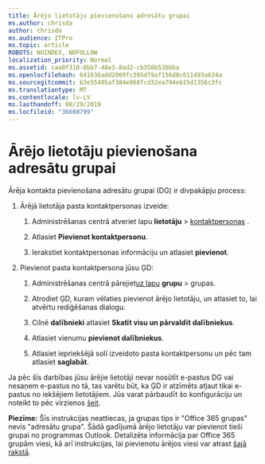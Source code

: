 ```yaml
---
title: Ārējo lietotāju pievienošanu adresātu grupai
ms.author: chrisda
author: chrisda
ms.audience: ITPro
ms.topic: article
ROBOTS: NOINDEX, NOFOLLOW
localization_priority: Normal
ms.assetid: caa0f310-0bb7-48e3-8ad2-cb358b53bbba
ms.openlocfilehash: 641636add2069fc395df9af156d8c011493a634a
ms.sourcegitcommit: b3e55405af384e868fcd32ea794eb15d1356c3fc
ms.translationtype: MT
ms.contentlocale: lv-LV
ms.lasthandoff: 08/29/2019
ms.locfileid: "36660799"
---
```

# <a name="add-external-users-to-a-distribution-group"></a>Ārējo lietotāju pievienošana adresātu grupai

Ārēja kontakta pievienošana adresātu grupai (DG) ir divpakāpju process:
  
1. Ārējā lietotāja pasta kontaktpersonas izveide:
    
    1. Administrēšanas centrā atveriet lapu **lietotāju** > [kontaktpersonas](https://admin.microsoft.com/adminportal/home#/Contact) . 
    
    2. Atlasiet **Pievienot kontaktpersonu**.
    
    3. Ierakstiet kontaktpersonas informāciju un atlasiet **pievienot**.
    
2. Pievienot pasta kontaktpersona jūsu ĢD:
    
    1. Administrēšanas centrā pārejiet[uz lapu](https://admin.microsoft.com/adminportal/home#/groups) **grupu** > grupas. 
    
    2. Atrodiet ĢD, kuram vēlaties pievienot ārējo lietotāju, un atlasiet to, lai atvērtu rediģēšanas dialogu.
    
    3. Cilnē **dalībnieki** atlasiet **Skatīt visu un pārvaldīt dalībniekus**. 
    
    4. Atlasiet vienumu **pievienot dalībniekus**.
    
    5. Atlasiet iepriekšējā solī izveidoto pasta kontaktpersonu un pēc tam atlasiet **saglabāt**.
    
Ja pēc šīs darbības jūsu ārējie lietotāji nevar nosūtīt e-pastus DG vai nesaņem e-pastus no tā, tas varētu būt, ka ĢD ir atzīmēts atļaut tikai e-pastus no iekšējiem lietotājiem. Jūs varat pārbaudīt šo konfigurāciju un noteikt to pēc virzienos [šeit](https://support.office.com/article/Fix-email-delivery-issues-for-error-code-5-7-133-in-Office-365-991abc19-7756-438f-abcb-39f69b80f284.aspx).
  
 **Piezīme:** Šīs instrukcijas neattiecas, ja grupas tips ir "Office 365 grupas" nevis "adresātu grupa". Šādā gadījumā ārējo lietotāju var pievienot tieši grupai no programmas Outlook. Detalizēta informācija par Office 365 grupām viesi, kā arī instrukcijas, lai pievienotu ārējos viesi var atrast [šajā rakstā](https://support.office.com/article/Guest-access-in-Office-365-Groups-bfc7a840-868f-4fd6-a390-f347bf51aff6.aspx).
  